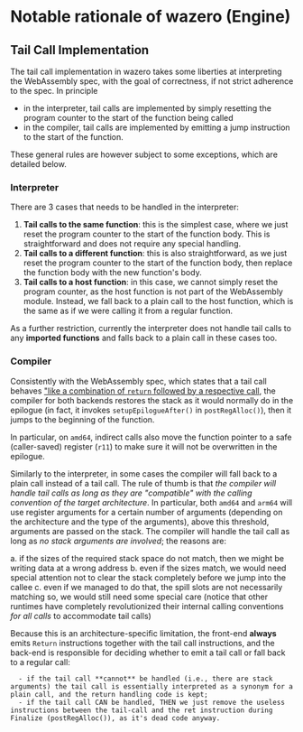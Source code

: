 # Notable rationale of wazero (Engine)

## Tail Call Implementation

The tail call implementation in wazero takes some liberties at interpreting the WebAssembly spec, with the goal of correctness, if not strict adherence to the spec. In principle

- in the interpreter, tail calls are implemented by simply resetting the program counter to the start of the function being called
- in the compiler, tail calls are implemented by emitting a jump instruction to the start of the function.

These general rules are however subject to some exceptions, which are detailed below.

### Interpreter

There are 3 cases that needs to be handled in the interpreter:

1. **Tail calls to the same function**: this is the simplest case, where we just reset the program counter to the start of the function body. This is straightforward and does not require any special handling.
2. **Tail calls to a different function**: this is also straightforward, as we just reset the program counter to the start of the function body, then replace the function body with the new function's body. 
3. **Tail calls to a host function**: in this case, we cannot simply reset the program counter, as the host function is not part of the WebAssembly module. Instead, we fall back to a plain call to the host function, which is the same as if we were calling it from a regular function.

As a further restriction, currently the interpreter does not handle tail calls to any **imported functions** and falls back to a plain call in these cases too.

### Compiler 

Consistently with the WebAssembly spec, which states that a tail call behaves ["like a combination of `return` followed by a respective call](https://github.com/WebAssembly/tail-call/blob/main/proposals/tail-call/Overview.md#execution), 
the compiler for both backends restores the stack as it would normally do in the epilogue (in fact, it invokes `setupEpilogueAfter()` in `postRegAlloc()`), then it jumps to the beginning of the function. 

In particular, on `amd64`, indirect calls also move the function pointer to a safe (caller-saved) register (`r11`) to make sure it will not be overwritten in the epilogue.

Similarly to the interpreter, in some cases the compiler will fall back to a plain call instead of a tail call. The rule of thumb is that _the compiler will handle tail calls as long as they are "compatible" with the calling convention of the target architecture_. In particular, both `amd64` and `arm64` will use register arguments for a certain number of arguments (depending on the architecture and the type of the arguments), above this threshold, arguments are passed on the stack. The compiler will handle the tail call as long as _no stack arguments are involved_; the reasons are:

  a. if the sizes of the required stack space do not match, then we might be writing data at a wrong address
  b. even if the sizes match, we would need special attention not to clear the stack completely before we jump into the callee
  c. even if we managed to do that, the spill slots are not necessarily matching so, we would still need some special care (notice that other runtimes have completely revolutionized their internal calling conventions _for all calls_ to accommodate tail calls)

Because this is an architecture-specific limitation, the front-end **always** emits `Return` instructions together with the tail call instructions, and the back-end is responsible for deciding whether to emit a tail call or fall back to a regular call:
      
      - if the tail call **cannot** be handled (i.e., there are stack arguments) the tail call is essentially interpreted as a synonym for a plain call, and the return handling code is kept; 
      - if the tail call CAN be handled, THEN we just remove the useless instructions between the tail-call and the ret instruction during Finalize (postRegAlloc()), as it's dead code anyway.

